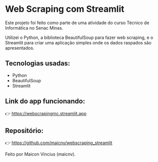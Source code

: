 # Web Scraping com Streamlit

Este projeto foi feito como parte de uma atividade do curso Técnico de Informática no Senac Minas.

Utilizei o Python, a biblioteca BeautifulSoup para fazer web scraping, e o Streamlit para criar uma aplicação simples onde os dados raspados são apresentados.

## Tecnologias usadas:
- Python
- BeautifulSoup
- Streamlit

## Link do app funcionando:
👉 https://webscrapingmc.streamlit.app

## Repositório:
👉 https://github.com/maicnv/webscraping_streamlit

Feito por Maicon Vincius (maicnv).
